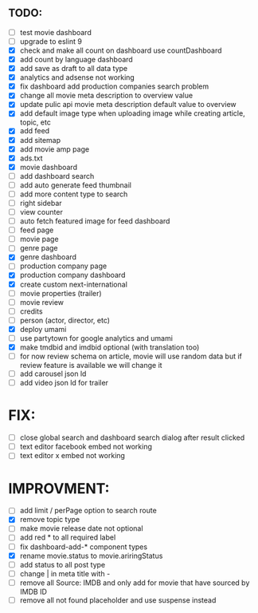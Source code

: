 ## TODO: 
- [ ] test movie dashboard
- [ ] upgrade to eslint 9
- [x] check and make all count on dashboard use countDashboard
- [x] add count by language dashboard
- [x] add save as draft to all data type
- [x] analytics and adsense not working
- [x] fix dashboard add production companies search problem
- [x] change all movie meta description to overview value
- [x] update pulic api movie meta description default value to overview
- [x] add default image type when uploading image while creating article, topic, etc
- [x] add feed
- [x] add sitemap
- [x] add movie amp page
- [x] ads.txt
- [x] movie dashboard
- [ ] add dashboard search
- [ ] add auto generate feed thumbnail
- [ ] add more content type to search
- [ ] right sidebar
- [ ] view counter
- [ ] auto fetch featured image for feed dashboard
- [ ] feed page
- [ ] movie page
- [ ] genre page
- [x] genre dashboard
- [ ] production company page
- [x] production company dashboard
- [x] create custom next-international
- [ ] movie properties (trailer)
- [ ] movie review
- [ ] credits
- [ ] person (actor, director, etc)
- [x] deploy umami
- [ ] use partytown for google analytics and umami
- [x] make tmdbid and imdbid optional (with translation too)
- [ ] for now review schema on article, movie will use random data but if review feature is available we will change it
- [ ] add carousel json ld
- [ ] add video json ld for trailer

# FIX: 
- [ ] close global search and dashboard search dialog after result clicked
- [ ] text editor facebook embed not working
- [ ] text editor x embed not working

# IMPROVMENT:
- [ ] add limit / perPage option to search route
- [x] remove topic type
- [ ] make movie release date not optional
- [ ] add red * to all required label
- [ ] fix dashboard-add-* component types
- [x] rename movie.status to movie.ariringStatus 
- [ ] add status to all post type
- [ ] change | in meta title with -
- [ ] remove all Source: IMDB and only add for movie that have sourced by IMDB
      ID
- [ ] remove all not found placeholder and use suspense instead
